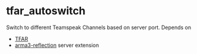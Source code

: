 # tfar_autoswitch
Switch to different Teamspeak Channels based on server port. 
Depends on 
* [TFAR](https://github.com/michail-nikolaev/task-force-arma-3-radio) 
* [arma3-reflection](https://github.com/Fusselwurm/arma3-reflection) server extension

